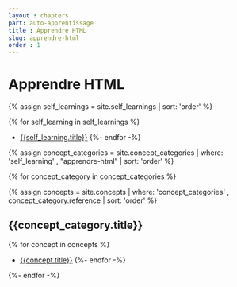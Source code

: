 ```yaml
---
layout : chapters
part: auto-apprentissage
title : Apprendre HTML
slug: apprendre-html
order : 1
---
```


# Apprendre HTML



{% assign self_learnings = site.self_learnings | sort: 'order' %}

{% for self_learning in self_learnings  %}
- [{{self_learning.title}}]({{site.baseurl}}{{self_learning.url}})
{%- endfor -%}





{% assign concept_categories = site.concept_categories | where: 'self_learning' , "apprendre-html" | sort: 'order' %}

{% for concept_category in concept_categories  %}


{% assign concepts = site.concepts | where: 'concept_categories' , concept_category.reference | sort: 'order' %}

## {{concept_category.title}}


{% for concept in concepts %}
- [{{concept.title}}]({{site.baseurl}}{{concept.url}})
{%- endfor -%}

{%- endfor -%}